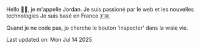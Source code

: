 
Hello 👋🏻, je m'appelle Jordan.
Je suis passioné par le web et les nouvelles technologies
Je suis basé en France 🇫🇷. 


<!--START SENTENCE-->
Quand je ne code pas, je cherche le bouton 'inspecter' dans la vraie vie.
<!--END SENTENCE-->

<!--START DATE-->
Last updated on: Mon Jul 14 2025
<!--END DATE-->


